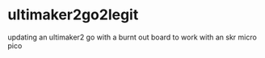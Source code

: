 # ultimaker2go2legit
updating an ultimaker2 go with a burnt out board to work with an skr micro pico
